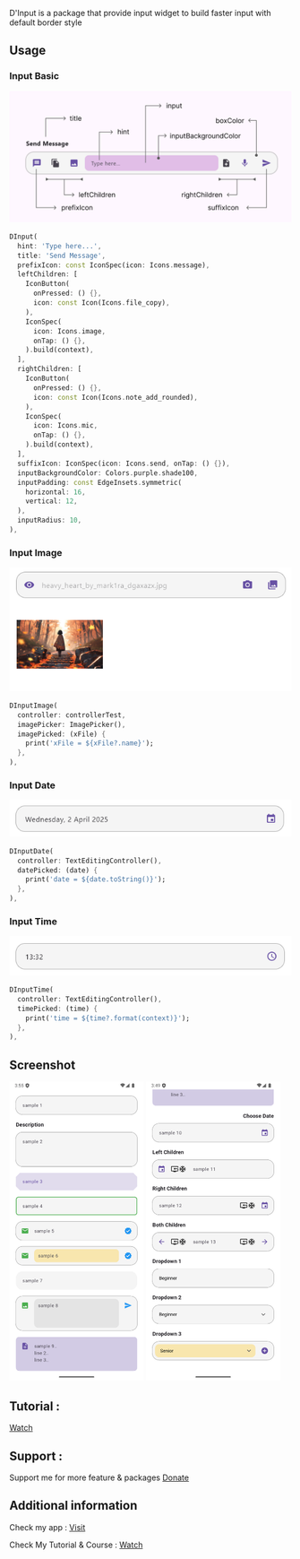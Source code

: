 D'Input is a package that provide input widget to build faster input with default border style

## Usage

### Input Basic

![alt](pic/d_input.png)

```dart
DInput(
  hint: 'Type here...',
  title: 'Send Message',
  prefixIcon: const IconSpec(icon: Icons.message),
  leftChildren: [
    IconButton(
      onPressed: () {},
      icon: const Icon(Icons.file_copy),
    ),
    IconSpec(
      icon: Icons.image,
      onTap: () {},
    ).build(context),
  ],
  rightChildren: [
    IconButton(
      onPressed: () {},
      icon: const Icon(Icons.note_add_rounded),
    ),
    IconSpec(
      icon: Icons.mic,
      onTap: () {},
    ).build(context),
  ],
  suffixIcon: IconSpec(icon: Icons.send, onTap: () {}),
  inputBackgroundColor: Colors.purple.shade100,
  inputPadding: const EdgeInsets.symmetric(
    horizontal: 16,
    vertical: 12,
  ),
  inputRadius: 10,
),
```

### Input Image

![alt](pic/d_input_image.png)

```dart
DInputImage(
  controller: controllerTest,
  imagePicker: ImagePicker(),
  imagePicked: (xFile) {
    print('xFile = ${xFile?.name}');
  },
),
```

### Input Date

![alt](pic/d_input_date.png)

```dart
DInputDate(
  controller: TextEditingController(),
  datePicked: (date) {
    print('date = ${date.toString()}');
  },
),
```

### Input Time

![alt](pic/d_input_time.png)

```dart
DInputTime(
  controller: TextEditingController(),
  timePicked: (time) {
    print('time = ${time?.format(context)}');
  },
),
```

## Screenshot

<img src="https://raw.githubusercontent.com/indratrisnar/d_input/master/pic/sample1.png" alt="d_input1" width="240">
<img src="https://raw.githubusercontent.com/indratrisnar/d_input/master/pic/sample2.png" alt="d_input2" width="240">

## Tutorial :

[Watch](https://youtu.be/x457Q5tl_Lk)

## Support :

Support me for more feature & packages
[Donate](https://www.paypal.com/paypalme/indratrisnar)

## Additional information

Check my app : [Visit](https://indratrisnar.github.io/projects.html)

Check My Tutorial & Course : [Watch](https://www.youtube.com/channel/UC0d_xINEvCtlDCpWfBpnYpA)
